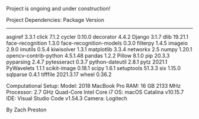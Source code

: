 Project is ongoing and under construction!




Project Dependencies:
Package                 Version
----------------------- ---------
asgiref                 3.3.1
click                   7.1.2
cycler                  0.10.0
decorator               4.4.2
Django                  3.1.7
dlib                    19.21.1
face-recognition        1.3.0
face-recognition-models 0.3.0
filterpy                1.4.5
imageio                 2.9.0
imutils                 0.5.4
kiwisolver              1.3.1
matplotlib              3.3.4
networkx                2.5
numpy                   1.20.1
opencv-contrib-python   4.5.1.48
pandas                  1.2.2
Pillow                  8.1.0
pip                     20.3.3
pyparsing               2.4.7
pytesseract             0.3.7
python-dateutil         2.8.1
pytz                    2021.1
PyWavelets              1.1.1
scikit-image            0.18.1
scipy                   1.6.1
setuptools              51.3.3
six                     1.15.0
sqlparse                0.4.1
tifffile                2021.3.17
wheel                   0.36.2

Computational Setup:
Model: 2018 MacBook Pro 
RAM: 16 GB 2133 MHz
Processor: 2.7 GHz Quad-Core Intel Core i7
OS: macOS Catalina v10.15.7
IDE: Visual Studio Code v1.54.3
Camera: Logitech



By Zach Preston